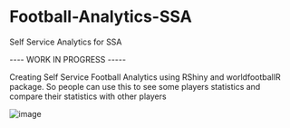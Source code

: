 # Football-Analytics-SSA
Self Service Analytics for SSA

---- WORK IN PROGRESS -----

Creating Self Service Football Analytics using RShiny and worldfootballR package. 
So people can use this to see some players statistics and compare their statistics with other players

![image](https://user-images.githubusercontent.com/42166124/138065387-28b01bf2-ac73-42e0-ba53-f7d7ec45a39c.png)

